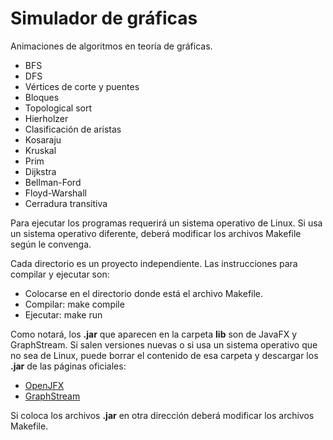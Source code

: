 # Simulador de gráficas

Animaciones de algoritmos en teoría de gráficas.

- BFS
- DFS
- Vértices de corte y puentes
- Bloques
- Topological sort
- Hierholzer
- Clasificación de aristas
- Kosaraju
- Kruskal
- Prim
- Dijkstra
- Bellman-Ford
- Floyd-Warshall
- Cerradura transitiva

Para ejecutar los programas requerirá un sistema operativo de Linux. Si usa un sistema operativo diferente, deberá modificar los archivos Makefile según le convenga.

Cada directorio es un proyecto independiente. Las instrucciones para compilar y ejecutar son:
- Colocarse en el directorio donde está el archivo Makefile.
- Compilar: make compile
- Ejecutar: make run

Como notará, los __.jar__ que aparecen en la carpeta __lib__ son de JavaFX y GraphStream. Si salen versiones nuevas o si usa un sistema operativo que no sea de Linux, puede borrar el contenido de esa carpeta y descargar los __.jar__ de las páginas oficiales:
- [OpenJFX](https://openjfx.io/)
- [GraphStream](https://graphstream-project.org/)

Si coloca los archivos __.jar__ en otra dirección deberá modificar los archivos Makefile.
